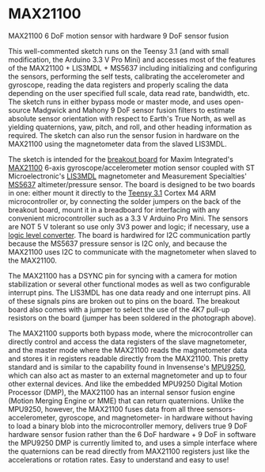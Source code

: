 MAX21100
========

MAX21100 6 DoF motion sensor with hardware 9 DoF sensor fusion

This well-commented sketch runs on the Teensy 3.1 (and with small modification, the Arduino 3.3 V Pro Mini) and accesses most of the features of the MAX21100 + LIS3MDL + MS5637 including initializing and configuring the sensors, performing the self tests, calibrating the accelerometer and gyroscope, reading the data registers and properly scaling the data depending on the user specified full scale, data read rate, bandwidth, etc. The sketch runs in either bypass mode or master mode, and uses open-source Madgwick and Mahony 9 DoF sensor fusion filters to estimate absolute sensor orientation with respect to Earth's True North, as well as yielding quaternions, yaw, pitch, and roll, and other heading information as required. The sketch can also run the sensor fusion in hardware on the MAX21100 using the magnetometer data from the slaved LIS3MDL.

The sketch is intended for the [breakout board](https://www.tindie.com/products/edit/max21100-motion-sensor-with-9-dof-hardware-sensor-fusion/) for Maxim Integrated's [MAX21100](http://www.maximintegrated.com/en/products/analog/sensors-and-sensor-interface/MAX21100.html) 6-axis gyroscope/accelerometer motion sensor coupled with ST Microelectronic's [LIS3MDL](http://www.st.com/web/catalog/sense_power/FM89/SC1449/PF255198) magnetometer and Measurement Specialties' [MS5637](http://www.meas-spec.com/product/pressure/MS5637-02BA03.aspx) altimeter/pressure sensor. The board is designed to be two boards in one: either mount it directly to the [Teensy 3.1](http://www.pjrc.com/teensy/) Cortex M4 ARM microcontroller or, by connecting the solder jumpers on the back of the breakout board, mount it in a breadboard for interfacing with any convenient microcontroller such as a 3.3 V Arduino Pro Mini. The sensors are NOT 5 V tolerant so use only 3V3 power and logic; if necessary, use a [logic level converter](https://www.sparkfun.com/products/12009). The board is hardwired for I2C communication partly because the MS5637 pressure sensor is I2C only, and because the MAX21100 uses I2C to communicate with the magnetometer when slaved to the MAX21100. 

The MAX21100 has a DSYNC pin for syncing with a camera for motion stabilization or several other functional modes as well as two configurable interrupt pins. The LIS3MDL has one data ready and one interrupt pins. All of these signals pins are broken out to pins on the board. The breakout board also comes with a jumper to select the use of the 4K7 pull-up resistors on the board (jumper has been soldered in the photograph above).

The MAX21100 supports both bypass mode, where the microcontroller can directly control and access the data registers of the slave magnetometer, and the master mode where the MAX21100 reads the magnetometer data and stores it in registers readable directly from the MAX21100. This pretty standard and is similar to the capability found in Invensense's [MPU9250](http://invensense.com/mems/gyro/mpu9250.html), which can also act as master to an external magnetometer and up to four other external devices. And like the embedded MPU9250 Digital Motion Processor (DMP), the MAX21100 has an internal sensor fusion engine (Motion Merging Engine or MME) that can return quaternions. Unlike the MPU9250, however, the MAX21100 fuses data from all three sensors- accelerometer, gyroscope, and magnetometer- in hardware without having to load a binary blob into the microcontroller memory, delivers true 9 DoF hardware sensor fusion rather than the 6 DoF hardware + 9 DoF in software the MPU9250 DMP is currently limited to, and uses a simple interface where the quaternions can be read directly from MAX21100 registers just like the accelerations or rotation rates. Easy to understand and easy to use!
